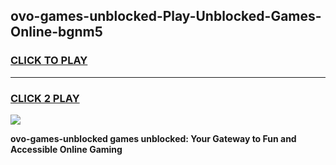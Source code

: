 
## ovo-games-unblocked-Play-Unblocked-Games-Online-bgnm5
<h3>
<a href="https://premium76.site?title=ovo-games-unblocked&ref=25A">CLICK TO PLAY</a></h3>
<hr>

<h3>
<a href="https://premium76.site?title=ovo-games-unblocked&ref=25A">CLICK 2 PLAY</a>
  
</h3>

<a href="https://premium76.site?title=ovo-games-unblocked&ref=25A"><img src="https://clearcache.store/games.png"></a>


**ovo-games-unblocked games unblocked: Your Gateway to Fun and Accessible Online Gaming**
